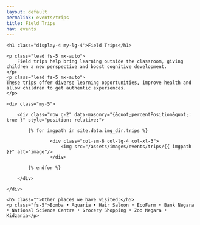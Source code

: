 ```yaml
---
layout: default
permalink: events/trips
title: Field Trips
nav: events
---
```


<div class="container py-4 mb-2 col-xl-10 text-center">
	
	<h1 class="display-4 my-lg-4">Field Trips</h1>
	
	<p class="lead fs-5 mx-auto">
		Field trips help bring learning outside the classroom, giving children a new perspective and boost cognitive development. 
	</p>
	<p class="lead fs-5 mx-auto">
	These trips offer diverse learning opportunities, improve health and allow children to get authentic experiences.
	</p>

	<div class="my-5">

		<div class="row g-2" data-masonry="{&quot;percentPosition&quot;: true }" style="position: relative;">
	
			{% for imgpath in site.data.img_dir.trips %}
	
					<div class="col-sm-6 col-lg-4 col-xl-3">
						<img src="/assets/images/events/trips/{{ imgpath }}" alt="image"/>
					</div>
	
			{% endfor %}
		   
		</div>
	
	</div>

	<h5 class="">Other places we have visited:</h5>
	<p class="fs-5">Bomba • Aquaria • Hair Saloon • EcoFarm • Bank Negara • National Science Centre • Grocery Shopping • Zoo Negara • Kidzania</p>

</div>

